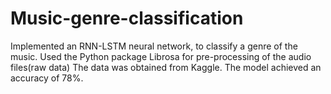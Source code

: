 # Music-genre-classification


Implemented an RNN-LSTM neural network, to classify a genre of the music. Used the Python 
package Librosa for pre-processing of the audio files(raw data) The data was obtained from Kaggle. 
The model achieved an accuracy of 78%.

